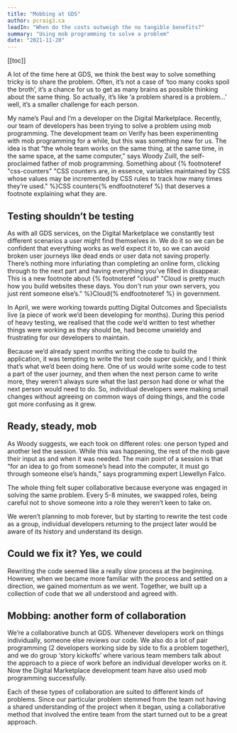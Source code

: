 ```yaml
---
title: "Mobbing at GDS"
author: pcraig3.ca
leadIn: "When do the costs outweigh the no tangible benefits?"
summary: "Using mob programming to solve a problem"
date: "2021-11-20"
---
```


[[toc]]

A lot of the time here at GDS, we think the best way to solve something tricky is to share the problem. Often, it’s not a case of ‘too many cooks spoil the broth’, it’s a chance for us to get as many brains as possible thinking about the same thing. So actually, it’s like ‘a problem shared is a problem…’ well, it’s a smaller challenge for each person.

My name’s Paul and I’m a developer on the Digital Marketplace. Recently, our team of developers has been trying to solve a problem using mob programming. The development team on Verify has been experimenting with mob programming for a while, but this was something new for us. The idea is that “the whole team works on the same thing, at the same time, in the same space, at the same computer,” says Woody Zuill, the self-proclaimed father of mob programming. Something about {% footnoteref "css-counters" "CSS counters are, in essence, variables maintained by CSS whose values may be incremented by CSS rules to track how many times they’re used." %}CSS counters{% endfootnoteref %} that deserves a footnote explaining what they are.

## Testing shouldn’t be testing

As with all GDS services, on the Digital Marketplace we constantly test different scenarios a user might find themselves in. We do it so we can be confident that everything works as we’d expect it to, so we can avoid broken user journeys like dead ends or user data not saving properly. There’s nothing more infuriating than completing an online form, clicking through to the next part and having everything you’ve filled in disappear. This is a new footnote about {% footnoteref "cloud" "Cloud is pretty much how you build websites these days. You don't run your own servers, you just rent someone else’s." %}Cloud{% endfootnoteref %} in government.

In April, we were working towards putting Digital Outcomes and Specialists live (a piece of work we’d been developing for months). During this period of heavy testing, we realised that the code we’d written to test whether things were working as they should be, had become unwieldy and frustrating for our developers to maintain.

Because we’d already spent months writing the code to build the application, it was tempting to write the test code super quickly, and I think that’s what we’d been doing here. One of us would write some code to test a part of the user journey, and then when the next person came to write more, they weren’t always sure what the last person had done or what the next person would need to do. So, individual developers were making small changes without agreeing on common ways of doing things, and the code got more confusing as it grew.

## Ready, steady, mob

As Woody suggests, we each took on different roles: one person typed and another led the session. While this was happening, the rest of the mob gave their input as and when it was needed. The main point of a session is that “for an idea to go from someone’s head into the computer, it must go through someone else’s hands,” says programming expert Llewellyn Falco.

The whole thing felt super collaborative because everyone was engaged in solving the same problem. Every 5-8 minutes, we swapped roles, being careful not to shove someone into a role they weren’t keen to take on.

We weren’t planning to mob forever, but by starting to rewrite the test code as a group, individual developers returning to the project later would be aware of its history and understand its design.

## Could we fix it? Yes, we could

Rewriting the code seemed like a really slow process at the beginning. However, when we became more familiar with the process and settled on a direction, we gained momentum as we went. Together, we built up a collection of code that we all understood and agreed with.

## Mobbing: another form of collaboration

We’re a collaborative bunch at GDS. Whenever developers work on things individually, someone else reviews our code. We also do a lot of pair programming (2 developers working side by side to fix a problem together), and we do group ‘story kickoffs’ where various team members talk about the approach to a piece of work before an individual developer works on it. Now the Digital Marketplace development team have also used mob programming successfully.

Each of these types of collaboration are suited to different kinds of problems. Since our particular problem stemmed from the team not having a shared understanding of the project when it began, using a collaborative method that involved the entire team from the start turned out to be a great approach.
